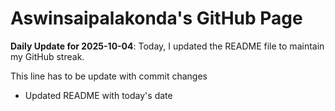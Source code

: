 # Aswinsaipalakonda's GitHub Page

**Daily Update for 2025-10-04**: Today, I updated the README file to maintain my GitHub streak.

This line has to be update with commit changes
 - Updated README with today's date 
